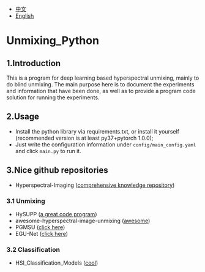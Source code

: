 - [中文](readme.md)
- [English](readme.en.md)

# Unmixing_Python

## 1.Introduction
This is a program for deep learning based hyperspectral unmixing, mainly to do blind unmixing. The main purpose here is to document the experiments and information that have been done, as well as to provide a program code solution for running the experiments.
<br>

## 2.Usage
- Install the python library via requirements.txt, or install it yourself (recommended version is at least py37+pytorch 1.0.0);
- Just write the configuration information under `config/main_config.yaml` and click `main.py` to run it.

## 3.Nice github repositories
- Hyperspectral-Imaging ([comprehensive knowledge repository](https://github.com/xianchaoxiu/Hyperspectral-Imaging))

### 3.1 Unmixing
- HySUPP ([a great code program](https://github.com/BehnoodRasti/HySUPP))
- awesome-hyperspectral-image-unmixing
  ([awesome](https://github.com/xiuheng-wang/awesome-hyperspectral-image-unmixing))
- PGMSU ([click here](https://github.com/shuaikaishi/PGMSU))
- EGU-Net ([click here](https://github.com/danfenghong/IEEE_TNNLS_EGU-Net))

### 3.2 Classification
- HSI_Classification_Models ([cool](https://github.com/Candy-CY/Hyperspectral-Image-Classification-Models))